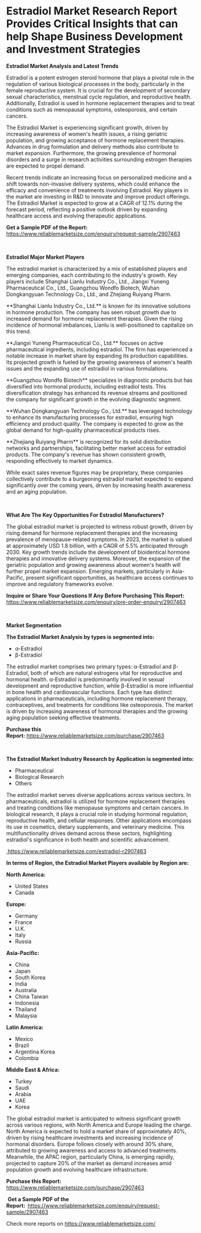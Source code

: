 <p><h1>Estradiol Market Research Report Provides Critical Insights that can help Shape Business Development and Investment Strategies</h1></p><p><strong>Estradiol Market Analysis and Latest Trends</strong></p>
<p><p>Estradiol is a potent estrogen steroid hormone that plays a pivotal role in the regulation of various biological processes in the body, particularly in the female reproductive system. It is crucial for the development of secondary sexual characteristics, menstrual cycle regulation, and reproductive health. Additionally, Estradiol is used in hormone replacement therapies and to treat conditions such as menopausal symptoms, osteoporosis, and certain cancers.</p><p>The Estradiol Market is experiencing significant growth, driven by increasing awareness of women's health issues, a rising geriatric population, and growing acceptance of hormone replacement therapies. Advances in drug formulation and delivery methods also contribute to market expansion. Furthermore, the growing prevalence of hormonal disorders and a surge in research activities surrounding estrogen therapies are expected to propel demand.</p><p>Recent trends indicate an increasing focus on personalized medicine and a shift towards non-invasive delivery systems, which could enhance the efficacy and convenience of treatments involving Estradiol. Key players in the market are investing in R&D to innovate and improve product offerings. The Estradiol Market is expected to grow at a CAGR of 12.1% during the forecast period, reflecting a positive outlook driven by expanding healthcare access and evolving therapeutic applications.</p></p>
<p><strong>Get a Sample PDF of the Report:&nbsp;</strong> <a href="https://www.reliablemarketsize.com/enquiry/request-sample/2907463?utm_campaign=3226&utm_medium=2&utm_source=Github&utm_content=ia&utm_term=12032025&utm_id=estradiol">https://www.reliablemarketsize.com/enquiry/request-sample/2907463</a></p>
<p>&nbsp;</p>
<p><strong>Estradiol Major Market Players</strong></p>
<p><p>The estradiol market is characterized by a mix of established players and emerging companies, each contributing to the industry's growth. Key players include Shanghai Lianlu Industry Co., Ltd., Jiangxi Yuneng Pharmaceutical Co., Ltd., Guangzhou Wondfo Biotech, Wuhan Dongkangyuan Technology Co., Ltd., and Zhejiang Ruiyang Pharm.</p><p>**Shanghai Lianlu Industry Co., Ltd.** is known for its innovative solutions in hormone production. The company has seen robust growth due to increased demand for hormone replacement therapies. Given the rising incidence of hormonal imbalances, Lianlu is well-positioned to capitalize on this trend.</p><p>**Jiangxi Yuneng Pharmaceutical Co., Ltd.** focuses on active pharmaceutical ingredients, including estradiol. The firm has experienced a notable increase in market share by expanding its production capabilities. Its projected growth is fueled by the growing awareness of women's health issues and the expanding use of estradiol in various formulations.</p><p>**Guangzhou Wondfo Biotech** specializes in diagnostic products but has diversified into hormonal products, including estradiol tests. This diversification strategy has enhanced its revenue streams and positioned the company for significant growth in the evolving diagnostic segment.</p><p>**Wuhan Dongkangyuan Technology Co., Ltd.** has leveraged technology to enhance its manufacturing processes for estradiol, ensuring high efficiency and product quality. The company is expected to grow as the global demand for high-quality pharmaceutical products rises.</p><p>**Zhejiang Ruiyang Pharm** is recognized for its solid distribution networks and partnerships, facilitating better market access for estradiol products. The company's revenue has shown consistent growth, responding effectively to market dynamics.</p><p>While exact sales revenue figures may be proprietary, these companies collectively contribute to a burgeoning estradiol market expected to expand significantly over the coming years, driven by increasing health awareness and an aging population.</p></p>
<p>&nbsp;</p>
<p><strong>What Are The Key Opportunities For Estradiol Manufacturers?</strong></p>
<p><p>The global estradiol market is projected to witness robust growth, driven by rising demand for hormone replacement therapies and the increasing prevalence of menopause-related symptoms. In 2023, the market is valued at approximately USD 1.8 billion, with a CAGR of 5.5% anticipated through 2030. Key growth trends include the development of bioidentical hormone therapies and innovative delivery systems. Moreover, the expansion of the geriatric population and growing awareness about women's health will further propel market expansion. Emerging markets, particularly in Asia-Pacific, present significant opportunities, as healthcare access continues to improve and regulatory frameworks evolve.</p></p>
<p><strong>Inquire or Share Your Questions If Any Before Purchasing This Report:</strong> <a href="https://www.reliablemarketsize.com/enquiry/pre-order-enquiry/2907463?utm_campaign=3226&utm_medium=2&utm_source=Github&utm_content=ia&utm_term=12032025&utm_id=estradiol">https://www.reliablemarketsize.com/enquiry/pre-order-enquiry/2907463</a></p>
<p>&nbsp;</p>
<p><strong>Market Segmentation</strong></p>
<p><strong>The Estradiol Market Analysis by types is segmented into:</strong></p>
<p><ul><li>α-Estradiol</li><li>β-Estradiol</li></ul></p>
<p><p>The estradiol market comprises two primary types: α-Estradiol and β-Estradiol, both of which are natural estrogens vital for reproductive and hormonal health. α-Estradiol is predominantly involved in sexual development and reproductive function, while β-Estradiol is more influential in bone health and cardiovascular functions. Each type has distinct applications in pharmaceuticals, including hormone replacement therapy, contraceptives, and treatments for conditions like osteoporosis. The market is driven by increasing awareness of hormonal therapies and the growing aging population seeking effective treatments.</p></p>
<p><strong>Purchase this Report:&nbsp;</strong><a href="https://www.reliablemarketsize.com/purchase/2907463?utm_campaign=3226&utm_medium=2&utm_source=Github&utm_content=ia&utm_term=12032025&utm_id=estradiol">https://www.reliablemarketsize.com/purchase/2907463</a></p>
<p>&nbsp;</p>
<p><strong>The Estradiol Market Industry Research by Application is segmented into:</strong></p>
<p><ul><li>Pharmaceutical</li><li>Biological Research</li><li>Others</li></ul></p>
<p><p>The estradiol market serves diverse applications across various sectors. In pharmaceuticals, estradiol is utilized for hormone replacement therapies and treating conditions like menopause symptoms and certain cancers. In biological research, it plays a crucial role in studying hormonal regulation, reproductive health, and cellular responses. Other applications encompass its use in cosmetics, dietary supplements, and veterinary medicine. This multifunctionality drives demand across these sectors, highlighting estradiol's significance in both health and scientific advancement.</p></p>
<p><a href="https://www.reliablemarketsize.com/estradiol-r2907463?utm_campaign=3226&utm_medium=2&utm_source=Github&utm_content=ia&utm_term=12032025&utm_id=estradiol">&nbsp;https://www.reliablemarketsize.com/estradiol-r2907463</a></p>
<p><strong>In terms of Region, the Estradiol Market Players available by Region are:</strong></p>
<p>
    <p> <strong> North America: </strong>
        <ul>
            <li>United States</li>
            <li>Canada</li>
        </ul>
        </p> 
    <p> <strong> Europe: </strong>
        <ul>
            <li>Germany</li>
            <li>France</li>
            <li>U.K.</li>
            <li>Italy</li>
            <li>Russia</li>
        </ul>
        </p> 
    <p> <strong> Asia-Pacific: </strong>
        <ul>
            <li>China</li>
            <li>Japan</li>
            <li>South Korea</li>
            <li>India</li>
            <li>Australia</li>
            <li>China Taiwan</li>
            <li>Indonesia</li>
            <li>Thailand</li>
            <li>Malaysia</li>
        </ul>
        </p> 
    <p> <strong> Latin America: </strong>
        <ul>
            <li>Mexico</li>
            <li>Brazil</li>
            <li>Argentina Korea</li>
            <li>Colombia</li>
        </ul>
        </p> 
    <p> <strong> Middle East & Africa: </strong>
        <ul>
            <li>Turkey</li>
            <li>Saudi</li>
            <li>Arabia</li>
            <li>UAE</li>
            <li>Korea</li>
        </ul>
    </p>
    </p>
<p><p>The global estradiol market is anticipated to witness significant growth across various regions, with North America and Europe leading the charge. North America is expected to hold a market share of approximately 40%, driven by rising healthcare investments and increasing incidence of hormonal disorders. Europe follows closely with around 30% share, attributed to growing awareness and access to advanced treatments. Meanwhile, the APAC region, particularly China, is emerging rapidly, projected to capture 20% of the market as demand increases amid population growth and evolving healthcare infrastructure.</p></p>
<p><strong>Purchase this Report: </strong><a href="https://www.reliablemarketsize.com/purchase/2907463?utm_campaign=3226&utm_medium=2&utm_source=Github&utm_content=ia&utm_term=12032025&utm_id=estradiol">https://www.reliablemarketsize.com/purchase/2907463</a></p>
<p>&nbsp;<strong>Get a Sample PDF of the Report:&nbsp;&nbsp;</strong><a href="https://www.reliablemarketsize.com/enquiry/request-sample/2907463?utm_campaign=3226&utm_medium=2&utm_source=Github&utm_content=ia&utm_term=12032025&utm_id=estradiol">https://www.reliablemarketsize.com/enquiry/request-sample/2907463</a></p>
<p><strong></strong></p>
<p>Check more reports on <a href="https://www.reliablemarketsize.com/?utm_campaign=3226&utm_medium=2&utm_source=Github&utm_content=ia&utm_term=12032025&utm_id=estradiol">https://www.reliablemarketsize.com/</a></p>
